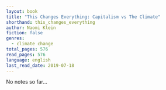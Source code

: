 ```yaml
---
layout: book
title: "This Changes Everything: Capitalism vs The Climate"
shorthand: this_changes_everything
author: Naomi Klein
fiction: false
genres:
  - climate change
total_pages: 576
read_pages: 576
language: english
last_read_date: 2019-07-18
---
```

No notes so far...
